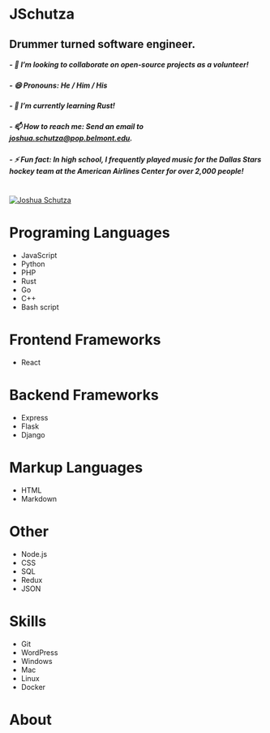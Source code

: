 # JSchutza


## Drummer turned software engineer.
##### - :rocket: I’m looking to collaborate on open-source projects as a volunteer!
##### - 😄  Pronouns: He / Him / His
##### - 🔭  I’m currently learning Rust!
##### - 📫  How to reach me: Send an email to joshua.schutza@pop.belmont.edu.
##### - ⚡  Fun fact: In high school, I frequently played music for the Dallas Stars hockey team at the American Airlines Center for over 2,000 people! 

<br/>

<a href="https://github.com/JSchutza">
<img align="center" src="https://github-readme-stats.vercel.app/api?username=JSchutza&show_icons=true&theme=gotham&include_all_commits=true&count_private=true" alt="Joshua Schutza" />
</a>

<br/>

# Programing Languages
* JavaScript
* Python
* PHP
* Rust
* Go
* C++
* Bash script

# Frontend Frameworks
* React

# Backend Frameworks
* Express
* Flask
* Django


# Markup Languages
* HTML
* Markdown  


# Other
* Node.js
* CSS
* SQL
* Redux
* JSON


# Skills
* Git
* WordPress
* Windows
* Mac
* Linux
* Docker


# About
